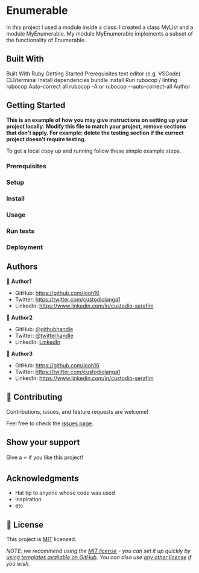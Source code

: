 # Enumerable

In this project I used a module inside a class. I created a class MyList and a module MyEnumerable. My module MyEnumerable implements a subset of the functionality of Enumerable.


## Built With

Built With
Ruby
Getting Started
Prerequisites
text editor (e.g. VSCode)
CLI/terminal
Install dependencies
bundle install
Run rubocop / linting
rubocop
Auto-correct all
rubocop -A
or
rubocop --auto-correct-all
Author


## Getting Started

**This is an example of how you may give instructions on setting up your project locally.**
**Modify this file to match your project, remove sections that don't apply. For example: delete the testing section if the currect project doesn't require testing.**


To get a local copy up and running follow these simple example steps.

### Prerequisites

### Setup

### Install

### Usage

### Run tests

### Deployment



## Authors

👤 **Author1**

- GitHub: https://github.com/looh16
- Twitter: https://twitter.com/custodiolanga1
- LinkedIn: https://www.linkedin.com/in/custodio-serafim

👤 **Author2**

- GitHub: [@githubhandle](https://github.com/markotuya0)
- Twitter: [@twitterhandle](https://twitter.com/mark__anthonny)
- LinkedIn: [LinkedIn](https://linkedin.com/in/mark__anthonny)

👤 **Author3**

- GitHub: https://github.com/looh16
- Twitter: https://twitter.com/custodiolanga1
- LinkedIn: https://www.linkedin.com/in/custodio-serafim


## 🤝 Contributing

Contributions, issues, and feature requests are welcome!

Feel free to check the [issues page](../../issues/).

## Show your support

Give a ⭐️ if you like this project!

## Acknowledgments

- Hat tip to anyone whose code was used
- Inspiration
- etc

## 📝 License

This project is [MIT](./LICENSE) licensed.

_NOTE: we recommend using the [MIT license](https://choosealicense.com/licenses/mit/) - you can set it up quickly by [using templates available on GitHub](https://docs.github.com/en/communities/setting-up-your-project-for-healthy-contributions/adding-a-license-to-a-repository). You can also use [any other license](https://choosealicense.com/licenses/) if you wish._
